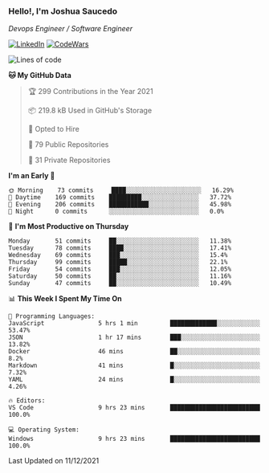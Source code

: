 ### Hello!, I'm Joshua Saucedo
*Devops Engineer / Software Engineer*  

[![LinkedIn](https://img.shields.io/badge/LinkedIn-0073b1?logo=linkedin&style=flat-square&logoColor=white)](https://www.linkedin.com/in/joshua-nathanael-saucedo-uriarte-bb0336169/)
[![CodeWars](https://www.codewars.com/users/joshuansu0897/badges/micro)](https://www.codewars.com/users/joshuansu0897)

<!--START_SECTION:waka-->
![Lines of code](https://img.shields.io/badge/From%20Hello%20World%20I%27ve%20Written-2%20Million%20lines%20of%20code-blue)

**🐱 My GitHub Data** 

> 🏆 299 Contributions in the Year 2021
 > 
> 📦 219.8 kB Used in GitHub's Storage 
 > 
> 💼 Opted to Hire
 > 
> 📜 79 Public Repositories 
 > 
> 🔑 31 Private Repositories  
 > 
**I'm an Early 🐤** 

```text
🌞 Morning    73 commits     ████░░░░░░░░░░░░░░░░░░░░░   16.29% 
🌆 Daytime    169 commits    █████████░░░░░░░░░░░░░░░░   37.72% 
🌃 Evening    206 commits    ███████████░░░░░░░░░░░░░░   45.98% 
🌙 Night      0 commits      ░░░░░░░░░░░░░░░░░░░░░░░░░   0.0%

```
📅 **I'm Most Productive on Thursday** 

```text
Monday       51 commits     ██░░░░░░░░░░░░░░░░░░░░░░░   11.38% 
Tuesday      78 commits     ████░░░░░░░░░░░░░░░░░░░░░   17.41% 
Wednesday    69 commits     ███░░░░░░░░░░░░░░░░░░░░░░   15.4% 
Thursday     99 commits     █████░░░░░░░░░░░░░░░░░░░░   22.1% 
Friday       54 commits     ███░░░░░░░░░░░░░░░░░░░░░░   12.05% 
Saturday     50 commits     ██░░░░░░░░░░░░░░░░░░░░░░░   11.16% 
Sunday       47 commits     ██░░░░░░░░░░░░░░░░░░░░░░░   10.49%

```


📊 **This Week I Spent My Time On** 

```text
💬 Programming Languages: 
JavaScript               5 hrs 1 min         █████████████░░░░░░░░░░░░   53.47% 
JSON                     1 hr 17 mins        ███░░░░░░░░░░░░░░░░░░░░░░   13.82% 
Docker                   46 mins             ██░░░░░░░░░░░░░░░░░░░░░░░   8.2% 
Markdown                 41 mins             █░░░░░░░░░░░░░░░░░░░░░░░░   7.32% 
YAML                     24 mins             █░░░░░░░░░░░░░░░░░░░░░░░░   4.26%

🔥 Editors: 
VS Code                  9 hrs 23 mins       █████████████████████████   100.0%

💻 Operating System: 
Windows                  9 hrs 23 mins       █████████████████████████   100.0%

```


 Last Updated on 11/12/2021
<!--END_SECTION:waka-->
